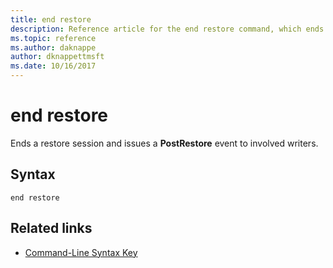 ```yaml
---
title: end restore
description: Reference article for the end restore command, which ends a restore session and issues a **PostRestore** event to involved writers.
ms.topic: reference
ms.author: daknappe
author: dknappettmsft
ms.date: 10/16/2017
---
```


# end restore

Ends a restore session and issues a **PostRestore** event to involved writers.

## Syntax

```
end restore
```

## Related links

- [Command-Line Syntax Key](command-line-syntax-key.md)
